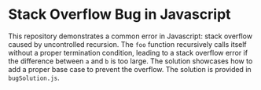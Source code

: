 # Stack Overflow Bug in Javascript

This repository demonstrates a common error in Javascript: stack overflow caused by uncontrolled recursion. The `foo` function recursively calls itself without a proper termination condition, leading to a stack overflow error if the difference between `a` and `b` is too large. The solution showcases how to add a proper base case to prevent the overflow.  The solution is provided in `bugSolution.js`.